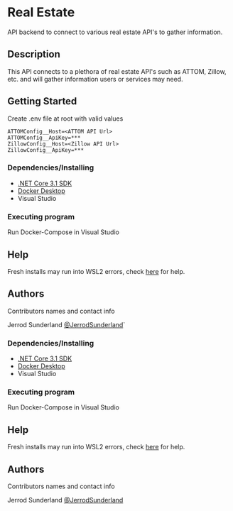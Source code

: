 # Real Estate

API backend to connect to various real estate API's to gather information.

## Description

This API connects to a plethora of real estate API's such as ATTOM, Zillow, etc. and will gather information users or services may need.

## Getting Started

Create .env file at root with valid values
```
ATTOMConfig__Host=<ATTOM API Url>
ATTOMConfig__ApiKey=***
ZillowConfig__Host=<Zillow API Url>
ZillowConfig__ApiKey=***
```

### Dependencies/Installing

* [.NET Core 3.1 SDK](https://dotnet.microsoft.com/download/dotnet/3.1)
* [Docker Desktop](https://www.docker.com/products/docker-desktop)
* Visual Studio

### Executing program

Run Docker-Compose in Visual Studio

## Help

Fresh installs may run into WSL2 errors, check [here](https://github.com/docker/for-win/issues/6971) for help.

## Authors

Contributors names and contact info

Jerrod Sunderland 
[@JerrodSunderland](https://github.com/Sundy0828)`

### Dependencies/Installing

* [.NET Core 3.1 SDK](https://dotnet.microsoft.com/download/dotnet/3.1)
* [Docker Desktop](https://www.docker.com/products/docker-desktop)
* Visual Studio

### Executing program

Run Docker-Compose in Visual Studio

## Help

Fresh installs may run into WSL2 errors, check [here](https://github.com/docker/for-win/issues/6971) for help.

## Authors

Contributors names and contact info

Jerrod Sunderland 
[@JerrodSunderland](https://github.com/Sundy0828)
